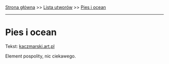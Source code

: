 [Strona główna](../index.md) >> [Lista utworów](../list.md) >> [Pies i ocean](415.md)

---

# Pies i ocean

Tekst: [kaczmarski.art.pl](https://www.kaczmarski.art.pl/tworczosc/wiersze/pies-i-ocean/)

Element pospolity, nic ciekawego.